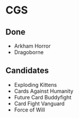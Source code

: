 # CGS

## Done
- Arkham Horror
- Dragoborne

## Candidates
- Exploding Kittens
- Cards Against Humanity
- Future Card Buddyfight
- Card Fight Vanguard
- Force of Will
